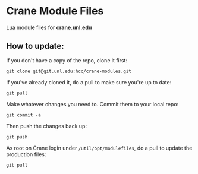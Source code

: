 Crane Module Files
=================

Lua module files for **crane.unl.edu**

How to update:
-------------

If you don't have a copy of the repo, clone it first:

`git clone git@git.unl.edu:hcc/crane-modules.git`

If you've already cloned it, do a pull to make sure you're up to date:

`git pull`

Make whatever changes you need to. Commit them to your local repo:

`git commit -a`

Then push the changes back up:  

`git push`

As root on Crane login under `/util/opt/modulefiles`, do a pull to update the production files:

`git pull`
